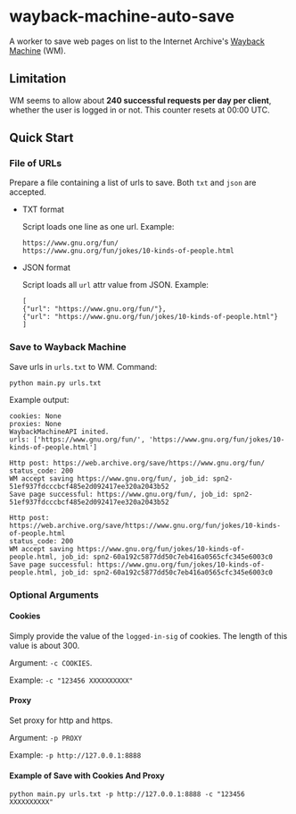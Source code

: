 # wayback-machine-auto-save

A worker to save web pages on list to the Internet Archive's [Wayback Machine](https://web.archive.org/) (WM). 

## Limitation

WM seems to allow about **240 successful requests per day per client**, whether the user is logged in or not. This counter resets at 00:00 UTC. 

## Quick Start

### File of URLs

Prepare a file containing a list of urls to save. Both `txt` and `json` are accepted. 

*   TXT format

    Script loads one line as one url. Example: 
        
    ```
    https://www.gnu.org/fun/
    https://www.gnu.org/fun/jokes/10-kinds-of-people.html
    ```

*   JSON format

    Script loads all `url` attr value from JSON. Example: 

    ```
    [
    {"url": "https://www.gnu.org/fun/"},
    {"url": "https://www.gnu.org/fun/jokes/10-kinds-of-people.html"}
    ]
    ```

### Save to Wayback Machine

Save urls in `urls.txt` to WM. Command: 

```
python main.py urls.txt
```

Example output:

```
cookies: None
proxies: None
WaybackMachineAPI inited.
urls: ['https://www.gnu.org/fun/', 'https://www.gnu.org/fun/jokes/10-kinds-of-people.html']

Http post: https://web.archive.org/save/https://www.gnu.org/fun/
status_code: 200
WM accept saving https://www.gnu.org/fun/, job_id: spn2-51ef937fdcccbcf485e2d092417ee320a2043b52
Save page successful: https://www.gnu.org/fun/, job_id: spn2-51ef937fdcccbcf485e2d092417ee320a2043b52

Http post: https://web.archive.org/save/https://www.gnu.org/fun/jokes/10-kinds-of-people.html
status_code: 200
WM accept saving https://www.gnu.org/fun/jokes/10-kinds-of-people.html, job_id: spn2-60a192c5877dd50c7eb416a0565cfc345e6003c0
Save page successful: https://www.gnu.org/fun/jokes/10-kinds-of-people.html, job_id: spn2-60a192c5877dd50c7eb416a0565cfc345e6003c0
```

### Optional Arguments

#### Cookies

Simply provide the value of the `logged-in-sig` of cookies. The length of this value is about 300. 

Argument: `-c COOKIES`. 

Example: `-c "123456 XXXXXXXXXX"`

#### Proxy

Set proxy for http and https. 

Argument: `-p PROXY`

Example: `-p http://127.0.0.1:8888`

#### Example of Save with Cookies And Proxy

```
python main.py urls.txt -p http://127.0.0.1:8888 -c "123456 XXXXXXXXXX"
```
